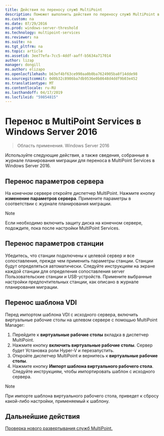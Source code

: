 ```yaml
---
title: Действия по переносу служб MultiPoint
description: Поможет выполнить действия по переносу служб MultiPoint в Windows Server 2016
ms.custom: na
ms.date: 07/29/2016
ms.prod: windows-server-threshold
ms.technology: multipoint-services
ms.reviewer: na
ms.suite: na
ms.tgt_pltfrm: na
ms.topic: article
ms.assetid: 3ee77efa-7cc5-4ddf-aaff-b5634a717014
author: lizap
manager: dongill
ms.author: elizapo
ms.openlocfilehash: b63ef4bf63ce990aa0b0ba7624905ba8f14dde98
ms.sourcegitcommit: 0d0b32c8986ba7db9536e0b8648d4ddf9b03e452
ms.translationtype: MT
ms.contentlocale: ru-RU
ms.lasthandoff: 04/17/2019
ms.locfileid: "59854815"
---
```

# <a name="migrate-to--multipoint-services-in-windows-server-2016"></a>Перенос в MultiPoint Services в Windows Server 2016

>Область применения. Windows Server 2016

Используйте следующие действия, а также сведения, собранные в журнале планирования миграции для переноса в MultiPoint Services в Windows Server 2016.

## <a name="transfer-server-settings"></a>Перенос параметров сервера
На конечном сервере откройте диспетчер MultiPoint. Нажмите кнопку **изменение параметров сервера**. Примените параметры в соответствии с журнале планирования миграции.

> [!NOTE]
> Если необходимо включить защиту диска на конечном сервере, подождите, пока после настройки MultiPoint Services.

## <a name="transfer-station-settings"></a>Перенос параметров станции
Убедитесь, что станции подключены к целевой сервер и все сопоставления, прежде чем применить параметры станции. Станции будут определяться автоматически. Следуйте инструкциям на экране каждой станции для определения сопоставления server Пользовательские станции и USB-устройств. Примените выбранные настройки предпочтительных станции, как описано в журнале планирования миграции.

## <a name="migrate-the-vdi-template"></a>Перенос шаблона VDI

Перед импортом шаблона VDI с исходного сервера, включить виртуальные рабочие столы на целевом сервере с помощью MultiPoint Manager:

1. Перейдите к **виртуальные рабочие столы** вкладка в диспетчер MultiPoint.
2. Нажмите кнопку **включить виртуальные рабочие столы**. Сервер будет Установка роли Hyper-V и перезапустить.
3. Откройте диспетчер MultiPoint и вернитесь к **виртуальные рабочие столы**.
4. Нажмите кнопку **Импорт шаблона виртуального рабочего стола**. Следуйте инструкциям, чтобы импортировать шаблон с исходного сервера.

> [!NOTE]
> При импорте шаблона виртуального рабочего стола, приведет к сбросу какой-либо настройки, применяемый к шаблону. 

## <a name="next-step"></a>Дальнейшие действия
[Проверка нового развертывания служб MultiPoint.](multipoint-services-post-migration-steps.md)